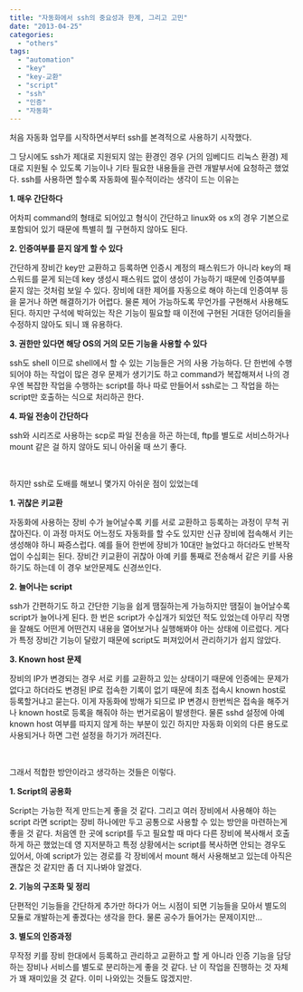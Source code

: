 ```yaml
---
title: "자동화에서 ssh의 중요성과 한계, 그리고 고민"
date: "2013-04-25"
categories: 
  - "others"
tags: 
  - "automation"
  - "key"
  - "key-교환"
  - "script"
  - "ssh"
  - "인증"
  - "자동화"
---
```


처음 자동화 업무를 시작하면서부터 ssh를 본격적으로 사용하기 시작했다.

그 당시에도 ssh가 제대로 지원되지 않는 환경인 경우 (거의 임베디드 리눅스 환경) 제대로 지원될 수 있도록 기능이나 기타 필요한 내용들을 관련 개발부서에 요청하곤 했었다. ssh를 사용하면 할수록 자동화에 필수적이라는 생각이 드는 이유는

**1\. 매우 간단하다**

어차피 command의 형태로 되어있고 형식이 간단하고 linux와 os x의 경우 기본으로 포함되어 있기 때문에 특별히 뭘 구현하지 않아도 된다.

**2\. 인증여부를 묻지 않게 할 수 있다**

간단하게 장비간 key만 교환하고 등록하면 인증시 계정의 패스워드가 아니라 key의 패스워드를 묻게 되는데 key 생성시 패스워드 없이 생성이 가능하기 때문에 인증여부를 묻지 않는 것처럼 보일 수 있다. 장비에 대한 제어를 자동으로 해야 하는데 인증여부 등을 묻거나 하면 해결하기가 어렵다. 물론 제어 가능하도록 무언가를 구현해서 사용해도 된다. 하지만 구석에 박혀있는 작은 기능이 필요할 때 이전에 구현된 거대한 덩어리들을 수정하지 않아도 되니 꽤 유용하다.

**3\. 권한만 있다면 해당 OS의 거의 모든 기능을 사용할 수 있다**

ssh도 shell 이므로 shell에서 할 수 있는 기능들은 거의 사용 가능하다. 단 한번에 수행되어야 하는 작업이 많은 경우 문제가 생기기도 하고 command가 복잡해져서 나의 경우엔 복잡한 작업을 수행하는 script를 하나 따로 만들어서 ssh로는 그 작업을 하는 script만 호출하는 식으로 처리하곤 한다.

**4\. 파일 전송이 간단하다**

ssh와 시리즈로 사용하는 scp로 파일 전송을 하곤 하는데, ftp를 별도로 서비스하거나 mount 같은 걸 하지 않아도 되니 아쉬울 때 쓰기 좋다.

 

하지만 ssh로 도배를 해보니 몇가지 아쉬운 점이 있었는데

**1\. 귀찮은 키교환**

자동화에 사용하는 장비 수가 늘어날수록 키를 서로 교환하고 등록하는 과정이 무척 귀찮아진다. 이 과정 마저도 어느정도 자동화를 할 수도 있지만 신규 장비에 접속해서 키는 생성해야 하니 짜증스럽다. 예를 들어 한번에 장비가 10대만 늘었다고 하더라도 반복작업이 수십회는 된다. 장비간 키교환이 귀찮아 아예 키를 통째로 전송해서 같은 키를 사용하기도 하는데 이 경우 보안문제도 신경쓰인다.

**2\. 늘어나는 script**

ssh가 간편하기도 하고 간단한 기능을 쉽게 땜질하는게 가능하지만 땜질이 늘어날수록 script가 늘어나게 된다. 한 번은 script가 수십개가 되었던 적도 있었는데 아무리 작명을 잘해도 어떤게 어떤건지 내용을 열어보거나 실행해봐야 아는 상태에 이르렀다. 게다가 특정 장비간 기능이 달랐기 때문에 script도 퍼져있어서 관리하기가 쉽지 않았다.

**3\. Known host 문제**

장비의 IP가 변경되는 경우 서로 키를 교환하고 있는 상태이기 때문에 인증에는 문제가 없다고 하더라도 변경된 IP로 접속한 기록이 없기 때문에 최초 접속시 known host로 등록할거냐고 묻는다. 이게 자동화에 방해가 되므로 IP 변경시 한번씩은 접속을 해주거나 known host로 등록을 해줘야 하는 번거로움이 발생한다. 물론 sshd 설정에 아예 known host 여부를 따지지 않게 하는 부분이 있긴 하지만 자동화 이외의 다른 용도로 사용되거나 하면 그런 설정을 하기가 꺼려진다.

 

그래서 적합한 방안이라고 생각하는 것들은 이렇다.

**1\. Script의 공용화**

Script는 가능한 적게 만드는게 좋을 것 같다. 그리고 여러 장비에서 사용해야 하는 script 라면 script는 장비 하나에만 두고 공통으로 사용할 수 있는 방안을 마련하는게 좋을 것 같다. 처음엔 한 곳에 script를 두고 필요할 때 마다 다른 장비에 복사해서 호출하게 하곤 했었는데 영 지저분하고 특정 상황에서는 script를 복사하면 안되는 경우도 있어서, 아예 script가 있는 경로를 각 장비에서 mount 해서 사용해보고 있는데 아직은 괜찮은 것 같지만 좀 더 지나봐야 알겠다.

**2\. 기능의 구조화 및 정리**

단편적인 기능들을 간단하게 추가만 하다가 어느 시점이 되면 기능들을 모아서 별도의 모듈로 개발하는게 좋겠다는 생각을 한다. 물론 공수가 들어가는 문제이지만...

**3\. 별도의 인증과정**

무작정 키를 장비 한대에서 등록하고 관리하고 교환하고 할 게 아니라 인증 기능을 담당하는 장비나 서비스를 별도로 분리하는게 좋을 것 같다. 난 이 작업을 진행하는 것 자체가 꽤 재미있을 것 같다. 이미 나와있는 것들도 많겠지만.
